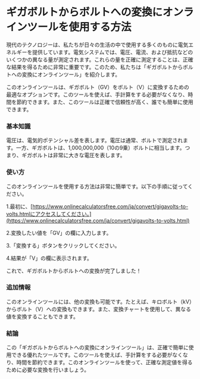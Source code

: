 ギガボルトからボルトへの変換にオンラインツールを使用する方法
==============================

現代のテクノロジーは、私たちが日々の生活の中で使用する多くのものに電気エネルギーを提供しています。電気システムでは、電圧、電流、および抵抗などのいくつかの異なる量が測定されます。これらの量を正確に測定することは、正確な結果を得るために非常に重要です。このため、私たちは「ギガボルトからボルトへの変換にオンラインツール」を紹介します。

このオンラインツールは、ギガボルト（GV）をボルト（V）に変換するための最適なオプションです。このツールを使えば、手計算をする必要がなくなり、時間を節約できます。また、このツールは正確で信頼性が高く、誰でも簡単に使用できます。

### 基本知識

電圧は、電気的ポテンシャル差を表します。電圧は通常、ボルトで測定されます。一方、ギガボルトは、1,000,000,000（10の9乗）ボルトに相当します。つまり、ギガボルトは非常に大きな電圧を表します。

### 使い方

このオンラインツールを使用する方法は非常に簡単です。以下の手順に従ってください。

1.最初に、[https://www.onlinecalculatorsfree.com/ja/convert/gigavolts-to-volts.htmlにアクセスしてください。](https://www.onlinecalculatorsfree.com/ja/convert/gigavolts-to-volts.html)

2.変換したい値を「GV」の欄に入力します。

3.「変換する」ボタンをクリックしてください。

4.結果が「V」の欄に表示されます。

これで、ギガボルトからボルトへの変換が完了しました！

### 追加情報

このオンラインツールには、他の変換も可能です。たとえば、キロボルト（kV）からボルト（V）への変換もできます。また、変換チャートを使用して、異なる値を変換することもできます。

### 結論

この「ギガボルトからボルトへの変換にオンラインツール」は、正確で簡単に使用できる優れたツールです。このツールを使えば、手計算をする必要がなくなり、時間を節約できます。このオンラインツールを使って、正確な測定値を得るために必要な変換を行いましょう。
